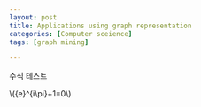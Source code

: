 ```yaml
---
layout: post
title: Applications using graph representation
categories: [Computer sceience]
tags: [graph mining]

---
```


<script type="text/javascript"  src="http://cdn.mathjax.org/mathjax/latest/MathJax.js?config=TeX-AMS-MML_HTMLorMML"></script>

수식 테스트 

\\({e}^{i\pi}+1=0\\)





